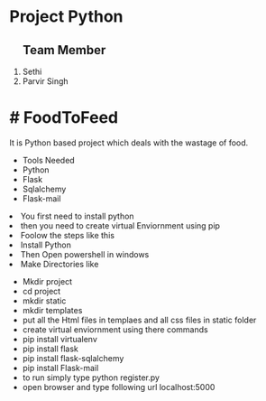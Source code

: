 <h1>Project Python</h1>
<ol>
<h2>Team Member</h2>
<li>Sethi</li>
<li>Parvir Singh</li>
</ol>
<h1># FoodToFeed</h1>
<p>It is Python based project which deals with the wastage of food.</p>
<ul>
<li>Tools Needed</li>
<li>Python</li>
<li>Flask</li>
<li>Sqlalchemy</li>
<li>Flask-mail</li>
</ul>
<li>You first need to install python</li>
<li>then you need to create virtual Enviornment using pip</li>
<li>Foolow the steps like this</li>

<li>Install Python</li>
<li>Then Open powershell in windows</li>
<li>Make Directories like</li>

<ul>
<li>Mkdir project</li>
<li>cd project</li>
<li>mkdir static</li>
<li>mkdir templates</li>
<li>put all the Html files in templaes and all css files in static folder</li>
<li>create virtual enviornment using there commands</li>
<li>pip install virtualenv</li>
<li>pip install flask</li>
<li>pip install flask-sqlalchemy</li>
<li>pip install Flask-mail</li>
<li>to run simply type python register.py</li>
<li>open browser and type following url localhost:5000</li>
</ul>



